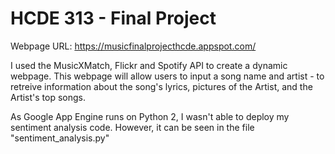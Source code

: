 # HCDE 313 - Final Project

Webpage URL: https://musicfinalprojecthcde.appspot.com/

I used the MusicXMatch, Flickr and Spotify API to create a dynamic webpage. This webpage will allow users to input a song name and artist - to retreive information about the song's lyrics, pictures of the Artist, and the Artist's top songs.

As Google App Engine runs on Python 2, I wasn't able to deploy my sentiment analysis code. However, it can be seen in the file "sentiment_analysis.py"
